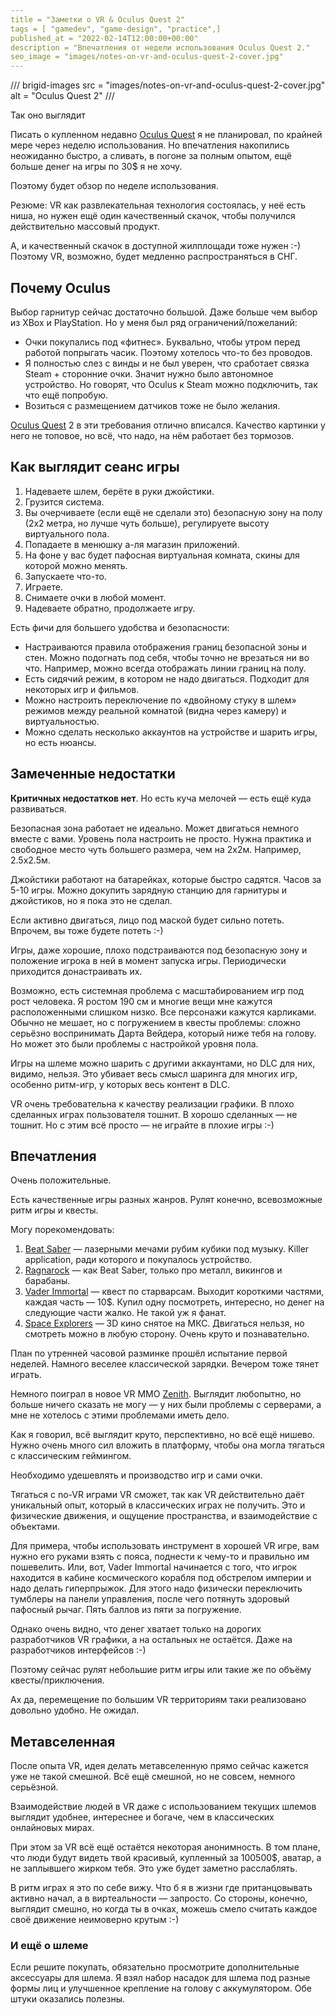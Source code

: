 ```yaml
---
title = "Заметки о VR & Oculus Quest 2"
tags = [ "gamedev", "game-design", "practice",]
published_at = "2022-02-14T12:00:00+00:00"
description = "Впечатления от недели использования Oculus Quest 2."
seo_image = "images/notes-on-vr-and-oculus-quest-2-cover.jpg"
---
```


/// brigid-images
src = "images/notes-on-vr-and-oculus-quest-2-cover.jpg"
alt = "Oculus Quest 2"
///

Так оно выглядит

Писать о купленном недавно [Oculus Quest](https://www.oculus.com/quest-2/ "Oculus Quest") я не планировал, по крайней мере через неделю использования. Но впечатления накопились неожиданно быстро, а сливать, в погоне за полным опытом, ещё больше денег на игры по 30$ я не хочу.

Поэтому будет обзор по неделе использования.

Резюме: VR как развлекательная технология состоялась, у неё есть ниша, но нужен ещё один качественный скачок, чтобы получился действительно массовый продукт.

А, и качественный скачок в доступной жилплощади тоже нужен :-) Поэтому VR, возможно, будет медленно распространяться в СНГ.

<!-- more -->

## Почему Oculus

Выбор гарнитур сейчас достаточно большой. Даже больше чем выбор из XBox и PlayStation. Но у меня был ряд ограничений/пожеланий:

- Очки покупались под «фитнес». Буквально, чтобы утром перед работой попрыгать часик. Поэтому хотелось что-то без проводов.
- Я полностью слез с винды и не был уверен, что сработает связка Steam + сторонние очки. Значит нужно было автономное устройство. Но говорят, что Oculus к Steam можно подключить, так что ещё попробую.
- Возиться с размещением датчиков тоже не было желания.

[Oculus Quest](https://www.oculus.com/quest-2/) 2 в эти требования отлично вписался. Качество картинки у него не топовое, но всё, что надо, на нём работает без тормозов.

## Как выглядит сеанс игры

1. Надеваете шлем, берёте в руки джойстики.
2. Грузится система.
3. Вы очерчиваете (если ещё не сделали это) безопасную зону на полу (2x2 метра, но лучше чуть больше), регулируете высоту виртуального пола.
4. Попадаете в менюшку а-ля магазин приложений.
5. На фоне у вас будет пафосная виртуальная комната, скины для которой можно менять.
6. Запускаете что-то.
7. Играете.
8. Снимаете очки в любой момент.
9. Надеваете обратно, продолжаете игру.

Есть фичи для большего удобства и безопасности:

- Настраиваются правила отображения границ безопасной зоны и стен. Можно подогнать под себя, чтобы точно не врезаться ни во что. Например, можно всегда отображать линии границ на полу.
- Есть сидячий режим, в котором не надо двигаться. Подходит для некоторых игр и фильмов.
- Можно настроить переключение по «двойному стуку в шлем» режимов между реальной комнатой (видна через камеру) и виртуальностью.
- Можно сделать несколько аккаунтов на устройстве и шарить игры, но есть нюансы.

## Замеченные недостатки

**Критичных недостатков нет**. Но есть куча мелочей — есть ещё куда развиваться.

Безопасная зона работает не идеально. Может двигаться немного вместе с вами. Уровень пола настроить не просто. Нужна практика и свободное место чуть большего размера, чем на 2x2м. Например, 2.5x2.5м.

Джойстики работают на батарейках, которые быстро садятся. Часов за 5-10 игры. Можно докупить зарядную станцию для гарнитуры и джойстиков, но я пока это не сделал.

Если активно двигаться, лицо под маской будет сильно потеть. Впрочем, вы тоже будете потеть :-)

Игры, даже хорошие, плохо подстраиваются под безопасную зону и положение игрока в ней в момент запуска игры. Периодически приходится донастраивать их.

Возможно, есть системная проблема с масштабированием игр под рост человека. Я ростом 190 см и многие вещи мне кажутся расположенными слишком низко. Все персонажи кажутся карликами. Обычно не мешает, но с погружением в квесты проблемы: сложно серьёзно воспринимать Дарта Вейдера, который ниже тебя на голову.  Но может это были проблемы с настройкой уровня пола.

Игры на шлеме можно шарить с другими аккаунтами, но DLC для них, видимо, нельзя. Это убивает весь смысл шаринга для многих игр, особенно ритм-игр, у которых весь контент в DLC.

VR очень требовательна к качеству реализации графики. В плохо сделанных играх пользователя тошнит. В хорошо сделанных — не тошнит. Но с этим всё просто — не играйте в плохие игры :-)

## Впечатления

Очень положительные.

Есть качественные игры разных жанров. Рулят конечно, всевозможные ритм игры и квесты.

Могу порекомендовать:

1. [Beat Saber](https://beatsaber.com/) — лазерными мечами рубим кубики под музыку. Killer application, ради которого и покупалось устройство.
2. [Ragnarock](https://www.ragnarock-vr.com/home) — как Beat Saber, только про металл, викингов и барабаны.
3. [Vader Immortal](https://www.oculus.com/vader-immortal/) — квест по старварсам. Выходит короткими частями, каждая часть — 10$. Купил одну посмотреть, интересно, но денег на следующие части жалко. Не такой уж я фанат.
4. [Space Explorers](https://www.oculus.com/experiences/quest/3006696236087408/) — 3D кино снятое на МКС. Двигаться нельзя, но смотреть можно в любую сторону. Очень круто и познавательно.

План по утренней часовой разминке прошёл испытание первой неделей. Намного веселее классической зарядки. Вечером тоже тянет играть.

Немного поиграл в новое VR MMO [Zenith](https://zenithmmo.com/). Выглядит любопытно, но больше ничего сказать не могу — у них были проблемы с серверами, а мне не хотелось с этими проблемами иметь дело.

Как я говорил, всё выглядит круто, перспективно, но всё ещё нишево. Нужно очень много сил вложить в платформу, чтобы она могла тягаться с классическим геймингом.

Необходимо удешевлять и производство игр и сами очки.

Тягаться с no-VR играми VR сможет, так как VR действительно даёт уникальный опыт, который в классических играх не получить. Это и физические движения, и ощущение пространства, и взаимодействие с объектами.

Для примера, чтобы использовать инструмент в хорошей VR игре, вам нужно его руками взять с пояса, поднести к чему-то и правильно им пошевелить. Или, вот, Vader Immortal начинается с того, что игрок находится в кабине космического корабля под обстрелом империи и надо делать гиперпрыжок. Для этого надо физически переключить тумблеры на панели управления, после чего потянуть здоровый пафосный рычаг. Пять баллов из пяти за погружение.

Однако очень видно, что денег хватает только на дорогих разработчиков VR графики, а на остальных не остаётся. Даже на разработчиков интерфейсов :-)

Поэтому сейчас рулят небольшие ритм игры или такие же по объёму квесты/приключения.

Ах да, перемещение по большим VR территориям таки реализовано довольно удобно. Не ожидал.

## Метавселенная

После опыта VR, идея делать метавселенную прямо сейчас кажется уже не такой смешной. Всё ещё смешной, но не совсем, немного серьёзной.

Взаимодействие людей в VR даже с использованием текущих шлемов выглядит удобнее, интереснее и богаче, чем в классических онлайновых мирах.

При этом за VR всё ещё остаётся некоторая анонимность. В том плане, что люди будут видеть твой красивый, купленный за 100500$, аватар, а не заплывшего жирком тебя. Это уже будет заметно расслаблять.

В ритм играх я это по себе вижу. Что б я в жизни где пританцовывать активно начал, а в виртеальности — запросто. Со стороны, конечно, выглядит смешно, но когда ты в очках, можешь смело считать каждое своё движение неимоверно крутым :-)

### И ещё о шлеме

Если решите покупать, обязательно просмотрите дополнительные аксессуары для шлема. Я взял набор насадок для шлема под разные формы лиц и улучшенное крепление на голову с аккумулятором. Обе штуки оказались полезны.
